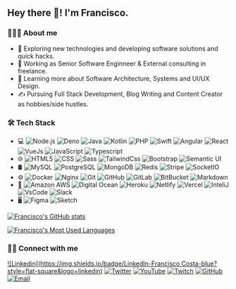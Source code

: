 ## Hey there 👋! I'm Francisco.

### 👨🏼‍💻 About me
- 🤔 Exploring new technologies and developing software solutions and quick hacks.
- 💼 Working as Senior Software Enginneer & External consulting in freelance.
- 🌱 Learning more about Software Architecture, Systems and UI/UX Design.
- ✍️ Pursuing Full Stack Development, Blog Writing and Content Creator as hobbies/side hustles.

### 🛠 Tech Stack
- 💻 
	![Node.js](https://img.shields.io/badge/-Node.js-333333?style=flat&logo=node.js)
	![Deno](https://img.shields.io/badge/-Deno-333333?style=flat&logo=deno)
	![Java](https://img.shields.io/badge/-Java-333333?style=flat&logo=java)
	![Kotlin](https://img.shields.io/badge/-Kotlin-333333?style=flat&logo=kotlin)
	![PHP](https://img.shields.io/badge/-PHP-333333?style=flat&logo=php)
	![Swift](https://img.shields.io/badge/-Swift-333333?style=flat&logo=swift)
 	![Angular](https://img.shields.io/badge/-Angular-333333?style=flat&logo=angular)
 	![React](https://img.shields.io/badge/-React-333333?style=flat&logo=react)
 	![VueJs](https://img.shields.io/badge/-VueJs-333333?style=flat&logo=vue.js)
	![JavaScript](https://img.shields.io/badge/-JavaScript-333333?style=flat&logo=javascript)
  	![Typescript](https://img.shields.io/badge/-TypeScript-333333?style=flat&logo=typescript)
- 🌐
	![HTML5](https://img.shields.io/badge/-HTML5-333333?style=flat&logo=HTML5)
  	![CSS](https://img.shields.io/badge/-CSS-333333?style=flat&logo=CSS3&logoColor=1572B6)
  	![Sass](https://img.shields.io/badge/-Sass-333333?style=flat&logo=sass)
  	![TailwindCss](https://img.shields.io/badge/-TailwindCss-333333?style=flat&logo=tailwind-css)
  	![Bootstrap](https://img.shields.io/badge/-Bootstrap-333333?style=flat&logo=bootstrap)
  	![Semantic UI](https://img.shields.io/badge/-SemanticUI-333333?style=flat&logo=semantic)
- 🛢
	![MySQL](https://img.shields.io/badge/-MySQL-333333?style=flat&logo=mysql)
 	![PostgreSQL](http://img.shields.io/badge/-PostgreSQL-333333?style=flat&logo=postgreSQL)
 	![MongoDB](https://img.shields.io/badge/-MongoDB-333333?style=flat&logo=mongodb)
 	![Redis](https://img.shields.io/badge/-Redis-333333?style=flat&logo=redis)
 	![Stripe](https://img.shields.io/badge/-Stripe-333333?style=flat&logo=stripe)
 	![SocketIO](https://img.shields.io/badge/-SocketIO-333333?style=flat&logo=socket.io)
- ⚙️
	![Docker](https://img.shields.io/badge/-Docker-333333?style=flat&logo=docker)
 	![Nginx](https://img.shields.io/badge/-Ngnix-333333?style=flat&logo=nginx)
 	![Git](https://img.shields.io/badge/-Git-333333?style=flat&logo=git)
 	![GitHub](https://img.shields.io/badge/-GitHub-333333?style=flat&logo=github)
 	![GitLab](https://img.shields.io/badge/-GitLab-333333?style=flat&logo=gitlab)
 	![BitBucket](https://img.shields.io/badge/-BitBucket-333333?style=flat&logo=bitbucket)
 	![Markdown](https://img.shields.io/badge/-Markdown-333333?style=flat&logo=markdown)
- 🔧
	![Amazon AWS](https://img.shields.io/badge/-Amazon%20AWS-333333?style=flat&logo=amazon-aws)
 	![Digital Ocean](https://img.shields.io/badge/-Digital%20Ocean-333333?style=flat&logo=digitalocean)
 	![Heroku](https://img.shields.io/badge/-Heroku-333333?style=flat&logo=heroku)
 	![Netlify](https://img.shields.io/badge/-Netlify-333333?style=flat&logo=netlify)
 	![Vercel](https://img.shields.io/badge/-Vercel-333333?style=flat&logo=vercel)
 	![InteliJ](https://img.shields.io/badge/-InteliJ-333333?style=flat&logo=intellij-idea)
 	![VsCode](https://img.shields.io/badge/-VsCode-333333?style=flat&logo=visual-studio-code&logoColor=007ACC)
 	![Slack](https://img.shields.io/badge/-Slack-333333?style=flat&logo=slack)
- 🖥
	![Figma](https://img.shields.io/badge/-Figma-333333?style=flat&logo=figma)
 	![Sketch](https://img.shields.io/badge/-Sketch-333333?style=flat&logo=sketch)

[![Francisco's GitHub stats](https://github-readme-stats.vercel.app/api?username=jfcpcosta&show_icons=true&theme=dracula&include_all_commits=true&count_private=true)](https://github.com/jfcpcosta)

[![Francisco's Most Used Languages](https://github-readme-stats.vercel.app/api/top-langs/?username=jfcpcosta&layout=compact&theme=dracula)](https://github.com/jfcpcosta)


### 🤝🏻 Connect with me
[![Linkedin](https://img.shields.io/badge/LinkedIn-Francisco Costa-blue?style=flat-square&logo=linkedin)](https://www.linkedin.com/in/jfcpcosta/)
[![Twitter](https://img.shields.io/badge/Twitter-jfcpcosta-blue?style=flat-square&logo=twitter)](https://www.twitter.com/jfcpcosta/)
[![YouTube](https://img.shields.io/badge/Youtube-jfcpcosta-blue?style=flat-square&logo=youtube)](https://www.youtube.com/jfcpcosta/)
[![Twitch](https://img.shields.io/badge/Twitch-jfcpcosta-blue?style=flat-square&logo=twitch)](https://www.twitch.com/jfcpcosta/)
[![GitHub](https://img.shields.io/badge/Github-jfcpcosta-blue?style=flat-square&logo=github
)](https://www.github.com/jfcpcosta/)
[![Email](https://img.shields.io/badge/Email-jfcpcosta@gmail.com-blue?style=flat-square&logo=gmail)](mailto:jfcpcosta@gmail.com)




